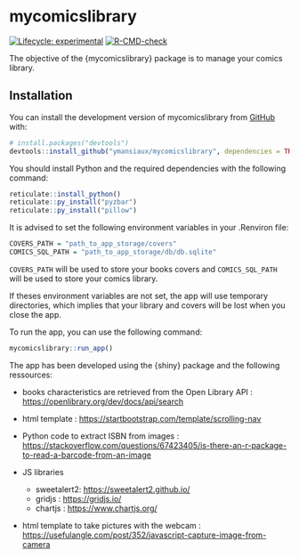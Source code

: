 
<!-- README.md is generated from README.Rmd. Please edit that file -->

# mycomicslibrary

<!-- badges: start -->

[![Lifecycle:
experimental](https://img.shields.io/badge/lifecycle-experimental-orange.svg)](https://lifecycle.r-lib.org/articles/stages.html#experimental)
[![R-CMD-check](https://github.com/ymansiaux/mycomicslibrary/actions/workflows/R-CMD-check.yaml/badge.svg)](https://github.com/ymansiaux/mycomicslibrary/actions/workflows/R-CMD-check.yaml)
<!-- badges: end -->

The objective of the {mycomicslibrary} package is to manage your comics
library.

## Installation

You can install the development version of mycomicslibrary from
[GitHub](https://github.com/) with:

``` r
# install.packages("devtools")
devtools::install_github("ymansiaux/mycomicslibrary", dependencies = TRUE)
```

You should install Python and the required dependencies with the
following command:

``` r
reticulate::install_python()
reticulate::py_install("pyzbar")
reticulate::py_install("pillow")
```

It is advised to set the following environment variables in your
.Renviron file:

``` r
COVERS_PATH = "path_to_app_storage/covers"
COMICS_SQL_PATH = "path_to_app_storage/db/db.sqlite"
```

`COVERS_PATH` will be used to store your books covers and
`COMICS_SQL_PATH` will be used to store your comics library.

If theses environment variables are not set, the app will use temporary
directories, which implies that your library and covers will be lost
when you close the app.

To run the app, you can use the following command:

``` r
mycomicslibrary::run_app()
```

The app has been developed using the {shiny} package and the following
ressources:

  - books characteristics are retrieved from the Open Library API :
    <https://openlibrary.org/dev/docs/api/search>

  - html template : <https://startbootstrap.com/template/scrolling-nav>

  - Python code to extract ISBN from images :
    <https://stackoverflow.com/questions/67423405/is-there-an-r-package-to-read-a-barcode-from-an-image>

  - JS libraries
    
      - sweetalert2: <https://sweetalert2.github.io/>
      - gridjs : <https://gridjs.io/>
      - chartjs : <https://www.chartjs.org/>

  - html template to take pictures with the webcam :
    <https://usefulangle.com/post/352/javascript-capture-image-from-camera>
